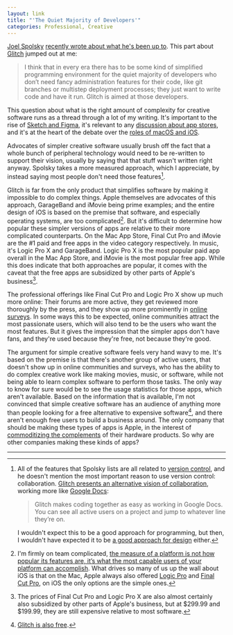 ```yaml
---
layout: link
title: "'The Quiet Majority of Developers'"
categories: Professional, Creative
---
```


[Joel Spolsky](https://twitter.com/spolsky) [recently wrote about what he's been up to](https://www.joelonsoftware.com/2019/12/05/so-hows-that-retirement-thing-going-anyway/). This part about [Glitch](https://glitch.com/) jumped out at me:

> I think that in every era there has to be some kind of simplified programming environment for the quiet majority of developers who don’t need fancy administration features for their code, like git branches or multistep deployment processes; they just want to write code and have it run. Glitch is aimed at those developers.

This question about what is the right amount of complexity for creative software runs as a thread through a lot of my writing. It's important to the rise of [Sketch and Figma](https://blog.robenkleene.com/2019/04/02/sketch-figmas-market-share/), it's relevant to any [discussion about app stores](https://blog.robenkleene.com/2019/08/07/apples-app-stores-have-failed-creative-apps/), and it's at the heart of the debate over the [roles of macOS and iOS](https://blog.robenkleene.com/2019/11/13/editing-podcasts-on-ipad-vs-mac/).

Advocates of simpler creative software usually brush off the fact that a whole bunch of peripheral technology would need to be re-written to support their vision, usually by saying that that stuff wasn't written right anyway. Spolsky takes a more measured approach, which I appreciate, by instead saying most people don't need those features[^versioncontrolisaboutcollaboration].

Glitch is far from the only product that simplifies software by making it impossible to do complex things. Apple themselves are advocates of this approach, GarageBand and iMovie being prime examples; and the entire design of iOS is based on the premise that software, and especially operating systems, are too complicated[^simpledrivesmeupthewall]. But it's difficult to determine how popular these simpler versions of apps are relative to their more complicated counterparts. On the Mac App Store, Final Cut Pro and iMovie are the #1 paid and free apps in the video category respectively. In music, it's Logic Pro X and GarageBand. Logic Pro X is the most popular paid app overall in the Mac App Store, and iMovie is the most popular free app. While this does indicate that both approaches are popular, it comes with the caveat that the free apps are subsidized by other parts of Apple's business[^everythingissubsidized].

The professional offerings like Final Cut Pro and Logic Pro X show up much more online: Their forums are more active, they get reviewed more thoroughly by the press, and they show up more prominently in [online](https://blog.robenkleene.com/2019/06/10/2015-digital-audio-workstation-market-share/) [surveys](https://blog.robenkleene.com/2019/04/05/video-editor-market-share-numbers-from-2014/). In some ways this to be expected, online communities attract the most passionate users, which will also tend to be the users who want the most features. But it gives the impression that the simpler apps don't have fans, and they're used because they're free, not because they're good.

The argument for simple creative software feels very hand wavy to me. It's based on the premise is that there's another group of active users, that doesn't show up in online communities and surveys, who has the ability to do complex creative work like making movies, music, or software, while not being able to learn  complex software to perform those tasks. The only way to know for sure would be to see the usage statistics for those apps, which aren't available. Based on the information that is available, I'm not convinced that simple creative software has an audience of anything more than people looking for a free alternative to expensive software[^glitchisalsofree], and there aren't enough free users to build a business around. The only company that should be making these types of apps is Apple, in the interest of [commoditizing the complements](https://www.joelonsoftware.com/2002/06/12/strategy-letter-v/) of their hardware products. So why are other companies making these kinds of apps?

* * *

[^versioncontrolisaboutcollaboration]: All of the features that Spolsky lists are all related to [version control](https://en.wikipedia.org/wiki/Version_control), and he doesn't mention the most important reason to use version control: collaboration. [Glitch presents an alternative vision of collaboration](https://glitch.com/teams/), working more like [Google Docs](docs.google.com):

    > Glitch makes coding together as easy as working in Google Docs. You can see all active users on a project and jump to whatever line they’re on.

    I wouldn't expect this to be a good approach for programming, but then, I wouldn't have expected it to be [a good approach for design](https://www.figma.com/) either.
    
[^simpledrivesmeupthewall]: I'm firmly on team complicated, [the measure of a platform is not how popular its features are, it’s what the most capable users of your platform can accomplish](https://blog.robenkleene.com/2019/09/11/new-iphones-will-replace-3d-touch-with-haptic-touch/). What drives so many of us up the wall about iOS is that on the Mac, Apple always also offered [Logic Pro](https://www.apple.com/logic-pro/) and [Final Cut Pro](https://www.apple.com/final-cut-pro/), on iOS the only options are the simple ones.

[^everythingissubsidized]: The prices of Final Cut Pro and Logic Pro X are also almost certainly also subsidized by other parts of Apple's business, but at $299.99 and $199.99, they are still expensive relative to most software.

[^glitchisalsofree]: [Glitch is also free](https://glitch.com/help/cost/).

